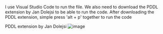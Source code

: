 I use Visual Studio Code to run the file. We also need to download the PDDL extension by Jan Dolejsi to be able to run the code.
After downloading the PDDL extension, simple press 'alt + p' together to run the code

PDDL extension by Jan Dolejsi
![image](https://github.com/Radianx123/SIT215/assets/127953429/c12755ad-9474-41cd-877d-501098902d4c)

